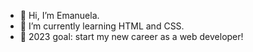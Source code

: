 - 👋 Hi, I’m Emanuela. 
- 🌱 I’m currently learning HTML and CSS.
- 🎯 2023 goal: start my new career as a web developer!


<!---
emanuelastetsko/emanuelastetsko is a ✨ special ✨ repository because its `README.md` (this file) appears on your GitHub profile.
You can click the Preview link to take a look at your changes.
--->
